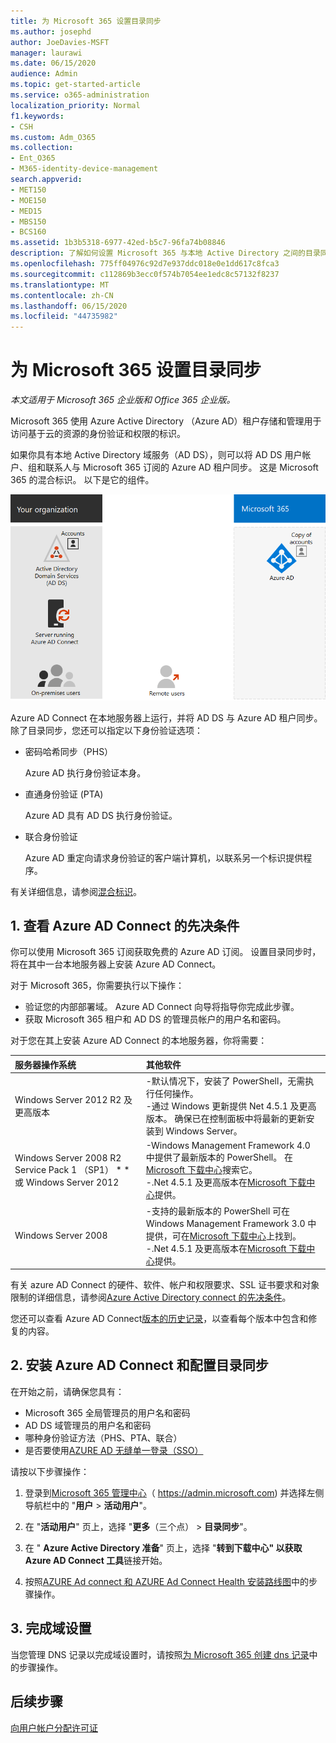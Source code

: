 ```yaml
---
title: 为 Microsoft 365 设置目录同步
ms.author: josephd
author: JoeDavies-MSFT
manager: laurawi
ms.date: 06/15/2020
audience: Admin
ms.topic: get-started-article
ms.service: o365-administration
localization_priority: Normal
f1.keywords:
- CSH
ms.custom: Adm_O365
ms.collection:
- Ent_O365
- M365-identity-device-management
search.appverid:
- MET150
- MOE150
- MED15
- MBS150
- BCS160
ms.assetid: 1b3b5318-6977-42ed-b5c7-96fa74b08846
description: 了解如何设置 Microsoft 365 与本地 Active Directory 之间的目录同步。
ms.openlocfilehash: 775ff04976c92d7e937ddc018e0e1dd617c8fca3
ms.sourcegitcommit: c112869b3ecc0f574b7054ee1edc8c57132f8237
ms.translationtype: MT
ms.contentlocale: zh-CN
ms.lasthandoff: 06/15/2020
ms.locfileid: "44735982"
---
```

# <a name="set-up-directory-synchronization-for-microsoft-365"></a>为 Microsoft 365 设置目录同步

*本文适用于 Microsoft 365 企业版和 Office 365 企业版。*

Microsoft 365 使用 Azure Active Directory （Azure AD）租户存储和管理用于访问基于云的资源的身份验证和权限的标识。 

如果你具有本地 Active Directory 域服务（AD DS），则可以将 AD DS 用户帐户、组和联系人与 Microsoft 365 订阅的 Azure AD 租户同步。 这是 Microsoft 365 的混合标识。 以下是它的组件。

![Microsoft 365 的目录同步组件](./media/about-office-365-identity/hybrid-identity.png)

Azure AD Connect 在本地服务器上运行，并将 AD DS 与 Azure AD 租户同步。 除了目录同步，您还可以指定以下身份验证选项：

- 密码哈希同步（PHS）

  Azure AD 执行身份验证本身。

- 直通身份验证 (PTA)

  Azure AD 具有 AD DS 执行身份验证。

- 联合身份验证

  Azure AD 重定向请求身份验证的客户端计算机，以联系另一个标识提供程序。

有关详细信息，请参阅[混合标识](plan-for-directory-synchronization.md)。
  
## <a name="1-review-prerequisites-for-azure-ad-connect"></a>1. 查看 Azure AD Connect 的先决条件

你可以使用 Microsoft 365 订阅获取免费的 Azure AD 订阅。 设置目录同步时，将在其中一台本地服务器上安装 Azure AD Connect。
  
对于 Microsoft 365，你需要执行以下操作：
  
- 验证您的内部部署域。 Azure AD Connect 向导将指导你完成此步骤。
- 获取 Microsoft 365 租户和 AD DS 的管理员帐户的用户名和密码。

对于您在其上安装 Azure AD Connect 的本地服务器，你将需要：
  
|**服务器操作系统**|**其他软件**|
|:-----|:-----|
|Windows Server 2012 R2 及更高版本 | -默认情况下，安装了 PowerShell，无需执行任何操作。  <br> -通过 Windows 更新提供 Net 4.5.1 及更高版本。 确保已在控制面板中将最新的更新安装到 Windows Server。 |
|Windows Server 2008 R2 Service Pack 1 （SP1） * * 或 Windows Server 2012 | -Windows Management Framework 4.0 中提供了最新版本的 PowerShell。 在[Microsoft 下载中心](https://go.microsoft.com/fwlink/p/?LinkId=717996)搜索它。  <br> -.Net 4.5.1 及更高版本在[Microsoft 下载中心](https://go.microsoft.com/fwlink/p/?LinkId=717996)提供。 |
|Windows Server 2008 | -支持的最新版本的 PowerShell 可在 Windows Management Framework 3.0 中提供，可在[Microsoft 下载中心](https://go.microsoft.com/fwlink/p/?LinkId=717996)上找到。  <br> -.Net 4.5.1 及更高版本在[Microsoft 下载中心](https://go.microsoft.com/fwlink/p/?LinkId=717996)提供。 |

有关 azure AD Connect 的硬件、软件、帐户和权限要求、SSL 证书要求和对象限制的详细信息，请参阅[Azure Active Directory connect 的先决条件](https://docs.microsoft.com/azure/active-directory/hybrid/how-to-connect-install-prerequisites)。
  
您还可以查看 Azure AD Connect[版本的历史记录](https://docs.microsoft.com/azure/active-directory/hybrid/reference-connect-version-history)，以查看每个版本中包含和修复的内容。

## <a name="2-install-azure-ad-connect-and-configure-directory-synchronization"></a>2. 安装 Azure AD Connect 和配置目录同步

在开始之前，请确保您具有：

- Microsoft 365 全局管理员的用户名和密码
- AD DS 域管理员的用户名和密码
- 哪种身份验证方法（PHS、PTA、联合）
- 是否要使用[AZURE AD 无缝单一登录（SSO）](https://docs.microsoft.com/azure/active-directory/hybrid/how-to-connect-sso)

请按以下步骤操作：

1. 登录到[Microsoft 365 管理中心](https://admin.microsoft.com)（ https://admin.microsoft.com) 并选择左侧导航栏中的 "**用户** \> **活动用户**"。
2. 在 "**活动用户**" 页上，选择 "**更多**（三个点） \> **目录同步**"。
  
3. 在 " **Azure Active Directory 准备**" 页上，选择 "**转到下载中心" 以获取 Azure AD Connect 工具**链接开始。 
4. 按照[AZURE Ad connect 和 AZURE Ad Connect Health 安装路线图](https://docs.microsoft.com/azure/active-directory/hybrid/how-to-connect-install-roadmap)中的步骤操作。

## <a name="3-finish-setting-up-domains"></a>3. 完成域设置

当您管理 DNS 记录以完成域设置时，请按照[为 Microsoft 365 创建 dns 记录](https://docs.microsoft.com/office365/admin/get-help-with-domains/create-dns-records-at-any-dns-hosting-provider)中的步骤操作。

## <a name="next-step"></a>后续步骤

[向用户帐户分配许可证](assign-licenses-to-user-accounts.md)
